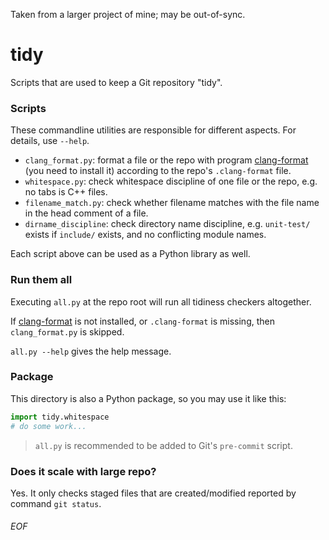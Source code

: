 Taken from a larger project of mine; may be out-of-sync.

# tidy

Scripts that are used to keep a Git repository "tidy".

### Scripts
These commandline utilities are responsible for different aspects. For details, use `--help`.
- `clang_format.py`: format a file or the repo with program [clang-format](https://clang.llvm.org/docs/ClangFormat.html) (you need to install it) according to the repo's `.clang-format` file.
- `whitespace.py`: check whitespace discipline of one file or the repo, e.g. no tabs is C++ files.
- `filename_match.py`: check whether filename matches with the file name in the head comment of a file.
- `dirname_discipline`: check directory name discipline, e.g. `unit-test/` exists if `include/` exists, and no conflicting module names.

Each script above can be used as a Python library as well.

### Run them all

Executing `all.py` at the repo root will run all tidiness checkers altogether.

If [clang-format](https://clang.llvm.org/docs/ClangFormat.html) is not installed, or `.clang-format` is missing, then `clang_format.py` is skipped.

`all.py --help` gives the help message.

### Package
This directory is also a Python package, so you may use it like this:
```python
import tidy.whitespace
# do some work...
```

> `all.py` is recommended to be added to Git's `pre-commit` script.

### Does it scale with large repo?
Yes. It only checks staged files that are created/modified reported by command `git status`.

###### EOF
